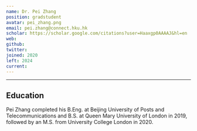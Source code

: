 ```yaml
---
name: Dr. Pei Zhang
position: gradstudent
avatar: pei_zhang.png
email: pei.zhang@connect.hku.hk
scholar: https://scholar.google.com/citations?user=Haaxgp0AAAAJ&hl=en
web: 
github: 
twitter: 
joined: 2020
left: 2024
current: 
---
```



<hr>

## Education

Pei Zhang completed his B.Eng. at Beijing University of Posts and Telecommunications and B.S. at Queen Mary University of London in 2019, followed by an M.S. from University College London in 2020.
